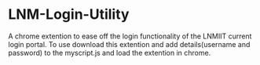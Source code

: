 # LNM-Login-Utility

A chrome extention to ease off the login functionality of the LNMIIT current login portal.
To use download this extention and add details(username and password) to the myscript.js and load the extention in chrome.
